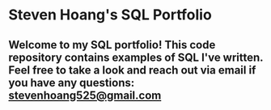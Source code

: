 # Steven Hoang's SQL Portfolio

## Welcome to my SQL portfolio! This code repository contains examples of SQL I've written. Feel free to take a look and reach out via email if you have any questions: stevenhoang525@gmail.com
